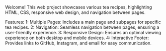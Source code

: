 Welcome! This web project showcases various tea recipes, highlighting HTML, CSS, responsive web design, and navigation between pages.

Features:
1: Multiple Pages: Includes a main page and subpages for specific tea recipes.
2: Navigation: Seamless navigation between pages, ensuring a user-friendly experience.
3: Responsive Design: Ensures an optimal viewing experience on both desktop and mobile devices.
4: Interactive Footer: Provides links to GitHub, Instagram, and email for easy communication.
